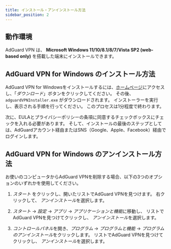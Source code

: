 ```yaml
---
title: インストール・アンインストール方法
sidebar_position: 2
---
```


## 動作環境

AdGuard VPN は、 **Microsoft Windows 11/10/8.1/8/7/Vista SP2 (web-based only)** を搭載した端末にインストールできます。

## AdGuard VPN for Windows のインストール方法

AdGuard VPN for Windowsをインストールするには、[ホームページ](https://adguard-vpn.com/ja/welcome.html)にアクセスし、「*ダウンロード*」ボタンをクリックしてください。 その後、 `adguardVPNInstaller.exe` がダウンロードされます。 インストーラーを実行し、表示される手順を行ってください。 このプロセスは1分程度で終わります。

次に、EULAとプライバシーポリシーの条項に同意するチェックボックスにチェックを入れる必要があります。 そして、インストールの最後のステップとしては、AdGuardアカウント経由またはSNS（Google、Apple、Facebook）経由でログインします。

## AdGuard VPN for Windows のアンインストール方法

お使いのコンピュータからAdGuard VPNを削除する場合、以下の3つのオプションのいずれかを使用してください。

1. *スタート* をクリックし、開いたリストでAdGuard VPNを見つけます。 右クリックして、 *アンインストール*を選択します。

2. *スタート* → *設定* → *アプリ* → *アプリケーションと機能*に移動し、 リストでAdGuard VPNを見つけてクリックし、 *アンインストール*を選択します。

3. *コントロールパネル*を開き、*プログラム* → *プログラムと機能* → *プログラムのアンインストール*をクリックします。 リストでAdGuard VPNを見つけてクリックし、 *アンインストール*を選択します。
